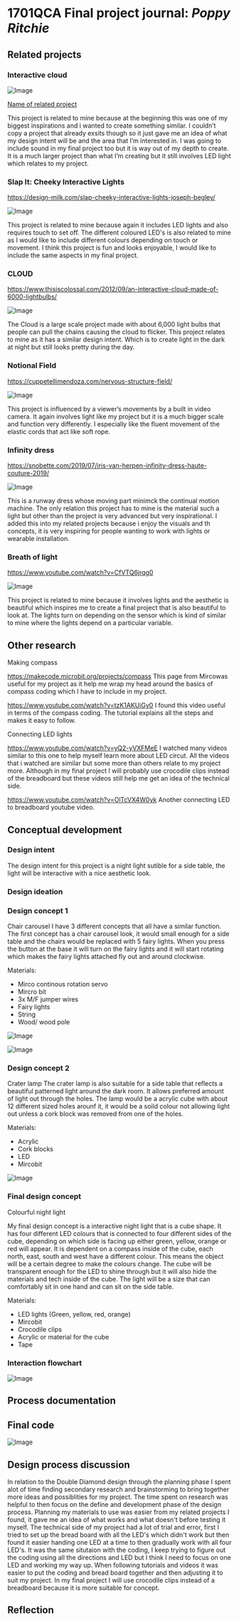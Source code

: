 # 1701QCA Final project journal: *Poppy Ritchie*

<!--- As for other assessments, fill out the following journal sections with information relevant to your project. --->

<!--- Markdown reference: https://guides.github.com/features/mastering-markdown/ --->

## Related projects ##
<!--- Find about 6 related projects to the project you choose. A project might be related through  function, technology, materials, fabrication, concept, or code. Don't forget to place an image of the related project in the appropriate folder and insert the filename in the appropriate places below. Copy the markdown block of code below for each project you are showing. --->

### Interactive cloud ###

<!--- Modify code to insert image of related project below --->
![Image](Interactivecloud.jpg)

<!--- Fill out name and link to related project in the code below. --->
[Name of related project](https://www.youtube.com/watch?v=UQSZQZIuIk4)

<!--- Include information about why this project is related to yours. --->
This project is related to mine because at the beginning this was one of my biggest inspirations and i wanted to create something similar. I couldn’t copy a project that already exsits though so it just gave me an idea of what my design intent will be and the area that I’m interested in. I was going to include sound in my final project too but it is way out of my depth to create. It is a much larger project than what I’m creating but it still involves LED light which relates to my project.

### Slap It: Cheeky Interactive Lights ###

 https://design-milk.com/slap-cheeky-interactive-lights-joseph-begley/

 ![Image](Slapit.jpg)

 This project is related to mine because again it includes LED lights and also requires touch to set off. The different coloured LED's is also related to mine as I would like to include different colours depending on touch or movement. I think this project is fun and looks enjoyable, I would like to include the same aspects in my final project. 


### CLOUD ###

 https://www.thisiscolossal.com/2012/09/an-interactive-cloud-made-of-6000-lightbulbs/

 ![Image](cloud.jpg)
 
 The Cloud is a large scale project made with about 6,000 light bulbs that people can pull the chains causing the cloud to flicker. This project relates to mine as it has a similar design intent. Which is to create light in the dark at night but still looks pretty during the day.

### Notional Field ###

https://cuppetellimendoza.com/nervous-structure-field/

![Image](Field.jpg)

This project is influenced by a viewer’s movements by a built in video camera. It again involves light like my project but it is a much bigger scale and function very differently. I especially like the fluent movement of the elastic cords that act like soft rope.

### Infinity dress ###

https://snobette.com/2019/07/iris-van-herpen-infinity-dress-haute-couture-2019/

![Image](Infinitydress.jpg)

This is a runway dress whose moving part minimck the continual motion machine. The only relation this project has to mine is the material such a light but other than the project is very advanced but very inspirational. I added this into my related projects because i enjoy the visuals and th concepts, it is very inspiring for people wanting to work with lights or wearable installation.

### Breath of light ###

 https://www.youtube.com/watch?v=CfVTQ6jrqg0

![Image](Breathoflight.jpg)

This project is related to mine because it involves lights and the aesthetic is beautiful which inspires me to create a final project that is also beautiful to look at. The lights turn on depending on the sensor which is kind of similar to mine where the lights depend on a particular variable.

<!--- Repeat code above for a total of 6 related projects --->

## Other research ##
<!--- Include here any other relevant research you have done. This might include identifying readings, tutorials, videos, technical documents, or other resources that have been helpful. For each particular source, add a comment or two about why it is relevant or what you have taken from it. You should include a reference or link to each of these resources. --->

Making compass 

https://makecode.microbit.org/projects/compass This page from Mircowas useful for my project as it help me wrap my head around the basics of compass coding which I have to include in my project.

https://www.youtube.com/watch?v=tzK1AKUiGy0 I found this video useful in terms of the compass coding. The tutorial explains all the steps and makes it easy to follow.

Connecting LED lights

https://www.youtube.com/watch?v=yQ2-yVXFMeE I watched many videos similar to this one to help myself learn more about LED circut. All the videos that i watched are similar but some more than others relate to my project more. Although in my final project I will probably use crocodile clips instead of the breadboard but these videos still help me get an idea of the technical side.

https://www.youtube.com/watch?v=OlTcVX4W0yk Another connecting LED to breadboard youtube video.


## Conceptual development ##

### Design intent ###
<!--- Include your design intent here. It should be about a 10 word phrase/sentence. --->
The design intent for this project is a night light sutible for a side table, the light will be interactive with a nice aesthetic look.

### Design ideation ###
<!--- Document your ideation process. This will include the design concepts presented for assessment 2. You can copy and paste that information here. --->
### Design concept 1 ###
 Chair carousel 
I have 3 different concepts that all have a similar function. The first concept has a chair carousel look, it would small enough for a side table and the chairs would be replaced with 5 fairy lights. When you press the button at the base it will turn on the fairy lights and it will start rotating which makes the fairy lights attached fly out and around clockwise.

 Materials:
 - Mirco continous rotation servo 
 - Mircro bit 
 - 3x M/F jumper wires 
 - Fairy lights
 - String 
 - Wood/ wood pole

 ![Image](designconcept.jpg)

 ![Image](flowchart.jpg)

### Design concept 2 ###
Crater lamp
The crater lamp is also suitable for a side table that reflects a beautiful patterned light around the dark room. It allows preferred amount of light out through the holes. The lamp would be a acrylic cube with about 12 different sized holes arounf it, it would be a soild colour not allowing light out unless a cork block was removed from one of the holes.

 Materials:
 - Acrylic 
 - Cork blocks 
 - LED 
 - Mircobit 

 ![Image](Craterlight.jpg)


### Final design concept ###
<!--- This should be a description of your concept including its context, motivation, or other relevant information you used to decide on this concept. --->
Colourful night light 

My final design concept is a interactive night light that is a cube shape. It has four different LED colours that is connected to four different sides of the cube, depending on which side is facing up either green, yellow, orange or red will appear. It is dependent on a compass inside of the cube, each north, east, south and west have a different colour. This means the object will be a certain degree to make the colours change. The cube will be transparent enough for the LED to shine through but it will also hide the materials and tech inside of the cube. The light will be a size that can comfortably sit in one hand and can sit on the side table.

 Materials:
 - LED lights (Green, yellow, red, orange)
 - Mircobit 
 - Crocodile clips 
 - Acrylic or material for the cube
 - Tape


### Interaction flowchart ###
<!--- Include an interaction flowchart of the interaction process in your project. Make sure you think about all the stages of interaction step-by-step. Also make sure that you consider actions a user might take that aren't what you intend in an ideal use case. Insert an image of it below. It might just be a photo of a hand-drawn sketch, not a carefully drawn digital diagram. It just needs to be legible. --->

 ![Image](finalflowchart.jpg)

## Process documentation ##
<!--- In this section, include text and images (and potentially links to video) that represent the development of your project including sources you've found (URLs and written references), choices you've made, sketches you've done, iterations completed, materials you've investigated, and code samples. Use the markdown reference for help in formatting the material.

This should have quite a lot of information! It will likely include most of the process documentation from assessment 2 which can be copied and pasted here.

Use subheadings to structure this information. See https://guides.github.com/features/mastering-markdown/ for details of how to insert subheadings.

There will likely by a dozen or so images of the project under construction. The images should help explain why you've made the choices you've made as well as what you have done. --->

## Final code ##

<!--- Include here screenshots of the final code you used in the project if it is done with block coding. If you have used javascript, micropython, C, or other code, include it as text formatted as code using a series of three backticks ` before and after the code block. See https://guides.github.com/features/mastering-markdown/ for more information about that formatting. ---> 
![Image](screenshot.png)

## Design process discussion ##
<!--- Discuss your process used in this project, particularly with reference to aspects of the Double Diamond design methodology or other relevant design process. --->
 In relation to the Double Diamond design through the planning phase I spent alot of time finding secondary research and brainstorming to bring together more ideas and possiblities for my project. The time spent on research was helpful to then focus on the define and development phase of the design process. Planning my materials to use was easier from my related projects I found, it gave me an idea of what works and what doesn't before testing it myself. The technical side of my project had a lot of trial and error, first I tried to set up the bread board with all the LED's which didn't work but then found it easier handing one LED at a time to then gradually work with all four LED's. It was the same situtaion with the coding, I keep trying to figure out the coding using all the directions and LED but I think I need to focus on one LED and working my way up. When following tutorials and videos it was easier to put the coding and bread board together and then adjusting it to suit my project. In my final project I will use crocodile clips instead of a breadboard because it is more suitable for concept. 
 
 

## Reflection ##

<!--- Describe the parts of your project you felt were most successful and the parts that could have done with improvement, whether in terms of outcome, process, or understanding.

What techniques, approaches, skills, or information did you find useful from other sources (such as the related projects you identified earlier)?

What parts of your project do you feel are novel? This is IMPORTANT to help justify a key component of the assessment rubric.

What might be an interesting extension of this project? In what other contexts might this project be used? --->
